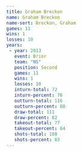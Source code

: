 ```yaml
---
title: Graham Breckon
name: Graham Breckon
name-sort: Breckon, Graham
games: 11
wins: 1
losses: 10
years:
 - year: 2013
   event: Brier
   team: "NS"
   position: Second
   games: 11
   wins: 1
   losses: 10
   inturn-total: 72
   inturn-percent: 76
   outturn-total: 116
   outturn-percent: 88
   draw-total: 111
   draw-percent: 82
   takeout-total: 77
   takeout-percent: 84
   shots-total: 188
   shots-percent: 83
---
```

